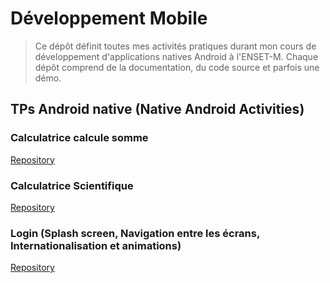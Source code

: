 # Développement Mobile
> Ce dépôt définit toutes mes activités pratiques durant mon cours de développement d'applications natives Android à l'ENSET-M.
> Chaque dépôt comprend de la documentation, du code source et parfois une démo.
## TPs Android native (Native Android Activities)
### Calculatrice calcule somme 

[Repository](https://github.com/sokainadaabal/MobileDevelopmentTPs/tree/main/CalculatriceSomme)
### Calculatrice Scientifique

[Repository](https://github.com/sokainadaabal/MobileDevelopmentTPs/tree/main/CalculatriceScientifique)
### Login (Splash screen, Navigation entre les écrans, Internationalisation et animations)

[Repository](https://github.com/sokainadaabal/MobileDevelopmentTPs/tree/main/LoginEnset)
